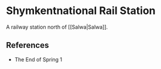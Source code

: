 # Shymkentnational Rail Station
A railway station north of [[Salwa|Salwa]].

## References
- The End of Spring 1
